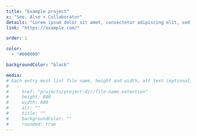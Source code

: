 ```yaml
---
title: "Example project"
x: "See, Also × Collaborator"
details: "Lorem ipsum dolor sit amet, consectetur adipiscing elit, sed do eiusmod tempor incididunt ut labore et dolore magna aliqua."
link: "https://example.com/"

order: 1

color: 
  - "#000000"

backgroundColor: "black"

media: 
# Each entry must list file name, height and width, alt text (optional)
#   -
#     href: "projects/project-dir/file-name.extention"
#     height: 800
#     width: 600
#     alt: ""
#     title: ""
#     backgroundColor: ""
#     rounded: true
---
```

